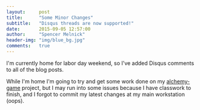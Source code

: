 ```yaml
---
layout:     post
title:      "Some Minor Changes"
subtitle:   "Disqus threads are now supported!"
date:       2015-09-05 12:57:00
author:     "Spencer Melnick"
header-img: "img/blue_bg.jpg"
comments:   true
---
```


I'm currently home for labor day weekend, so I've added Disqus comments to all of the blog posts.

While I'm home I'm going to try and get some work done on my [alchemy-game](https://github.com/spencer-melnick/alchemy-game>alchemy-game) project, but I may run into some issues because I have classwork to finish, and I forgot to commit my latest changes at my main workstation (oops).
